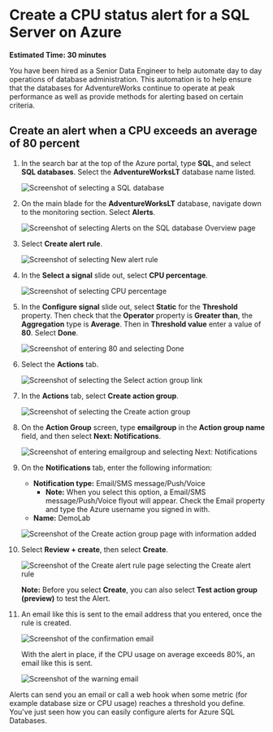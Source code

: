 # Create a CPU status alert for a SQL Server on Azure

**Estimated Time: 30 minutes**

You have been hired as a Senior Data Engineer to help automate day to day operations of database administration. This automation is to help ensure that the databases for AdventureWorks continue to operate at peak performance as well as provide methods for alerting based on certain criteria.

## Create an alert when a CPU exceeds an average of 80 percent

1. In the search bar at the top of the Azure portal, type **SQL**, and select **SQL databases**. Select the **AdventureWorksLT** database name listed.

    ![Screenshot of selecting a SQL database](../images/dp-300-module-12-lab-01.png)

1. On the main blade for the **AdventureWorksLT** database, navigate down to the monitoring section. Select **Alerts**.

    ![Screenshot of selecting Alerts on the SQL database Overview page](../images/dp-300-module-12-lab-02.png)

1. Select **Create alert rule**.

    ![Screenshot of selecting New alert rule](../images/dp-300-module-12-lab-03.png)

1. In the **Select a signal** slide out, select **CPU percentage**.

    ![Screenshot of selecting CPU percentage](../images/dp-300-module-12-lab-04.png)

1. In the **Configure signal** slide out, select **Static** for the **Threshold** property. Then check that the **Operator** property is **Greater than**, the **Aggregation** type is **Average**. Then in **Threshold value** enter a value of **80**. Select **Done**.

    ![Screenshot of entering 80 and selecting Done](../images/dp-300-module-12-lab-05.png)

1. Select the **Actions** tab.

    ![Screenshot of selecting the Select action group link](../images/dp-300-module-12-lab-06.png)

1. In the **Actions** tab, select **Create action group**.

    ![Screenshot of selecting the Create action group](../images/dp-300-module-12-lab-07.png)

1. On the **Action Group** screen, type **emailgroup** in the **Action group name** field, and then select **Next: Notifications**.

    ![Screenshot of entering emailgroup and selecting Next: Notifications](../images/dp-300-module-12-lab-08.png)

1. On the **Notifications** tab, enter the following information:

    - **Notification type:** Email/SMS message/Push/Voice
        - **Note:** When you select this option, a Email/SMS message/Push/Voice flyout will appear. Check the Email property and type the Azure username you signed in with.
    - **Name:** DemoLab

    ![Screenshot of the Create action group page with information added](../images/dp-300-module-12-lab-09.png)

1. Select **Review + create**, then select **Create**.

    ![Screenshot of the Create alert rule page selecting the Create alert rule](../images/dp-300-module-12-lab-10.png)

    **Note:** Before you select **Create**, you can also select **Test action group (preview)** to test the Alert.

1. An email like this is sent to the email address that you entered, once the rule is created.

    ![Screenshot of the confirmation email](../images/dp-300-module-12-lab-11.png)

    With the alert in place, if the CPU usage on average exceeds 80%, an email like this is sent.

    ![Screenshot of the warning email](../images/dp-300-module-12-lab-12.png)

Alerts can send you an email or call a web hook when some metric (for example database size or CPU usage) reaches a threshold you define. You've just seen how you can easily configure alerts for Azure SQL Databases.
